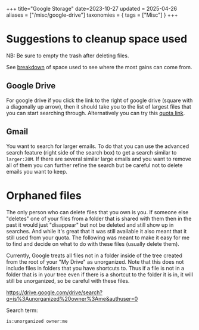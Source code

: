 +++
title="Google Storage"
date=2023-10-27
updated = 2025-04-26
aliases = ["/misc/google-drive"]
taxonomies = { tags = ["Misc"] }
+++

# Suggestions to cleanup space used

NB: Be sure to empty the trash after deleting files.

See [breakdown](https://one.google.com/storage) of space used to see where the most gains can come from.

## Google Drive

For google drive if you click the link to the right of google drive (square with a diagonally up arrow), then it should take you to the list of largest files that you can start searching through.
Alternatively you can try this [quota link](https://drive.google.com/drive/quota).

## Gmail

You want to search for larger emails.
To do that you can use the advanced search feature (right side of the search box) to get a search similar to `larger:20M`.
If there are several similar large emails and you want to remove all of them you can further refine the search but be careful not to delete emails you want to keep.

# Orphaned files

The only person who can delete files that you own is you.
If someone else "deletes" one of your files from a folder that is shared with them then in the past it would just "disappear" but not be deleted and still show up in searches.
And while it's great that it was still available it also meant that it still used from your quota.
The following was meant to make it easy for me to find and decide on what to do with these files (usually delete them).

Currently, Google treats all files not in a folder inside of the tree created from the root of your "My Drive" as unorganized.
Note that this does not include files in folders that you have shortcuts to.
Thus if a file is not in a folder that is in your tree even if there is a shortcut to the folder it is in, it will still be unorganized, so be careful with these files.

<https://drive.google.com/drive/search?q=is%3Aunorganized%20owner%3Ame&authuser=0>

Search term:

```
is:unorganized owner:me
```
